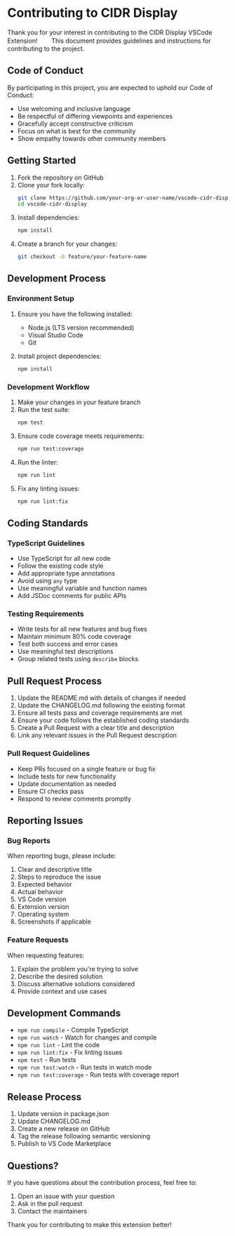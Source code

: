 # Contributing to CIDR Display

Thank you for your interest in contributing to the CIDR Display VSCode Extension!　　
This document provides guidelines and instructions for contributing to the project.

## Code of Conduct

By participating in this project, you are expected to uphold our Code of Conduct:

- Use welcoming and inclusive language
- Be respectful of differing viewpoints and experiences
- Gracefully accept constructive criticism
- Focus on what is best for the community
- Show empathy towards other community members

## Getting Started

1. Fork the repository on GitHub
2. Clone your fork locally:
   ```bash
   git clone https://github.com/your-org-or-user-name/vscode-cidr-display.git
   cd vscode-cidr-display
   ```
3. Install dependencies:
   ```bash
   npm install
   ```
4. Create a branch for your changes:
   ```bash
   git checkout -b feature/your-feature-name
   ```

## Development Process

### Environment Setup

1. Ensure you have the following installed:

   - Node.js (LTS version recommended)
   - Visual Studio Code
   - Git

2. Install project dependencies:
   ```bash
   npm install
   ```

### Development Workflow

1. Make your changes in your feature branch
2. Run the test suite:
   ```bash
   npm test
   ```
3. Ensure code coverage meets requirements:
   ```bash
   npm run test:coverage
   ```
4. Run the linter:
   ```bash
   npm run lint
   ```
5. Fix any linting issues:
   ```bash
   npm run lint:fix
   ```

## Coding Standards

### TypeScript Guidelines

- Use TypeScript for all new code
- Follow the existing code style
- Add appropriate type annotations
- Avoid using `any` type
- Use meaningful variable and function names
- Add JSDoc comments for public APIs

### Testing Requirements

- Write tests for all new features and bug fixes
- Maintain minimum 80% code coverage
- Test both success and error cases
- Use meaningful test descriptions
- Group related tests using `describe` blocks

## Pull Request Process

1. Update the README.md with details of changes if needed
2. Update the CHANGELOG.md following the existing format
3. Ensure all tests pass and coverage requirements are met
4. Ensure your code follows the established coding standards
5. Create a Pull Request with a clear title and description
6. Link any relevant issues in the Pull Request description

### Pull Request Guidelines

- Keep PRs focused on a single feature or bug fix
- Include tests for new functionality
- Update documentation as needed
- Ensure CI checks pass
- Respond to review comments promptly

## Reporting Issues

### Bug Reports

When reporting bugs, please include:

1. Clear and descriptive title
2. Steps to reproduce the issue
3. Expected behavior
4. Actual behavior
5. VS Code version
6. Extension version
7. Operating system
8. Screenshots if applicable

### Feature Requests

When requesting features:

1. Explain the problem you're trying to solve
2. Describe the desired solution
3. Discuss alternative solutions considered
4. Provide context and use cases

## Development Commands

- `npm run compile` - Compile TypeScript
- `npm run watch` - Watch for changes and compile
- `npm run lint` - Lint the code
- `npm run lint:fix` - Fix linting issues
- `npm test` - Run tests
- `npm run test:watch` - Run tests in watch mode
- `npm run test:coverage` - Run tests with coverage report

## Release Process

1. Update version in package.json
2. Update CHANGELOG.md
3. Create a new release on GitHub
4. Tag the release following semantic versioning
5. Publish to VS Code Marketplace

## Questions?

If you have questions about the contribution process, feel free to:

1. Open an issue with your question
2. Ask in the pull request
3. Contact the maintainers

Thank you for contributing to make this extension better!
